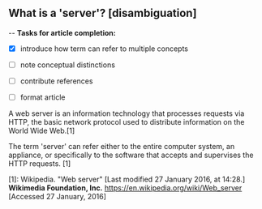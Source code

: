 ## What is a 'server'? [disambiguation]

--
**Tasks for article completion:**

- [x] introduce how term can refer to multiple concepts
- [ ] note conceptual distinctions
- [ ] contribute references
- [ ] format article


A web server is an information technology that processes requests via HTTP, the basic network protocol used to distribute information on the World Wide Web.[1]

The term 'server' can refer either to the entire computer system, an appliance, or specifically to the software that accepts and supervises the HTTP requests. [1]

[1]: Wikipedia. "Web server" [Last modified 27 January 2016, at 14:28.] **Wikimedia Foundation, Inc.** https://en.wikipedia.org/wiki/Web_server [Accessed 27 January, 2016]

